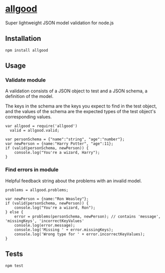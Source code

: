 [allgood](https://www.npmjs.org/package/allgood)
======

Super lightweight JSON model validation for node.js

## Installation

	npm install allgood

## Usage

### Validate module

A validation consists of a JSON object to test and a JSON schema, a definition of the model.

The keys in the schema are the keys you expect to find in the test object, and the values of the schema are the expected types of the test object's corresponding values.

	var allgood = require('allgood')
	  valid = allgood.valid;

	var personSchema = {"name":"string", "age":"number"};
	var newPerson = {name:"Harry Potter", "age":11};
	if (valid(personSchema, newPerson)) {
		console.log("You're a wizard, Harry");
	}

### Find errors in module

Helpful feedback string about the problems with an invalid model.
	
	problems = allgood.problems;

	var newPerson = {name:"Ron Weasley"};
	if (valid(personSchema, newPerson)) {
		console.log("You're a wizard, Ron");
	} else {
		error = problems(personSchema, newPerson); // contains 'message', 'missingKeys', 'incorrectKeyValues'
		console.log(error.message);
		console.log('Missing ' + error.missingKeys);
		console.log('Wrong type for ' + error.incorrectKeyValues);
	}
	

## Tests

	npm test
